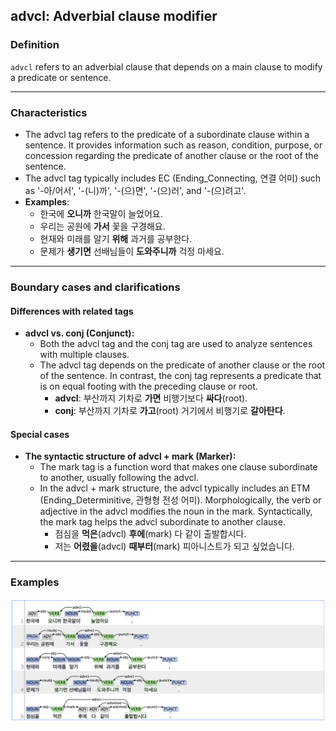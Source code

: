 ## advcl: Adverbial clause modifier

### Definition
`advcl` refers to an adverbial clause that depends on a main clause to modify a predicate or sentence.

---

### Characteristics
- The advcl tag refers to the predicate of a subordinate clause within a sentence. It provides information such as reason, condition, purpose, or concession regarding the predicate of another clause or the root of the sentence.
- The advcl tag typically includes EC (Ending_Connecting, 연결 어미) such as '-아/어서', '-(니)까', '-(으)면', '-(으)러', and '-(으)려고'.
- **Examples**:
    - 한국에 **오니까** 한국말이 늘었어요.
    - 우리는 공원에 **가서** 꽃을 구경해요.
    - 현재와 미래를 알기 **위해** 과거를 공부한다.
    - 문제가 **생기면** 선배님들이 **도와주니까** 걱정 마세요.

---

### Boundary cases and clarifications

#### Differences with related tags
- **advcl vs. conj (Conjunct):**  
    - Both the advcl tag and the conj tag are used to analyze sentences with multiple clauses.
    - The advcl tag depends on the predicate of another clause or the root of the sentence. In contrast, the conj tag represents a predicate that is on equal footing with the preceding clause or root.
        - **advcl**: 부산까지 기차로 **가면** 비행기보다 **싸다**(root).
        - **conj**: 부산까지 기차로 **가고**(root) 거기에서 비행기로 **갈아탄다**.

#### Special cases
- **The syntactic structure of advcl + mark (Marker):**
    - The mark tag is a function word that makes one clause subordinate to another, usually following the advcl.
    - In the advcl + mark structure, the advcl typically includes an ETM (Ending_Determinitive, 관형형 전성 어미). Morphologically, the verb or adjective in the advcl modifies the noun in the mark. Syntactically, the mark tag helps the advcl subordinate to another clause.
        - 점심을 **먹은**(advcl) **후에**(mark) 다 같이 출발합시다.
        - 저는 **어렸을**(advcl) **때부터**(mark) 피아니스트가 되고 싶었습니다.

---

### Examples
![advcl Example](advcl.png)
